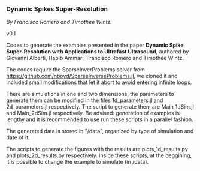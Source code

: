 ### Dynamic Spikes Super-Resolution
<i> By Francisco Romero and Timothee Wintz. </i>

v0.1

Codes to generate the examples presented in the paper <b>Dynamic Spike Super-Resolution
with Applications to Ultrafast Ultrasound</b>, authored by Giovanni Alberti, Habib Ammari,
Francisco Romero and Timothée Wintz.

The codes require the SparseInverProblems solver from https://github.com/nboyd/SparseInverseProblems.jl,
we cloned it and included small modifications that let it abort to avoid entering infinite loops.

There are simulations in one and two dimensions, the parameters to generate them can be modified in the
files 1d_parameters.jl and 2d_parameters.jl respectively. The script to generate them are Main_1dSim.jl 
and Main_2dSim.jl respectively.
Be advised: generation of examples is lengthy and it is recommended to use run these scripts in a parallel fashion.

The generated data is stored in "/data", organized by type of simulation and date of it.

The scripts to generate the figures with the results are plots_1d_results.py and plots_2d_results.py respectively. 
Inside these scripts, at the beggining, it is possible to change the example to simulate (in /data).


